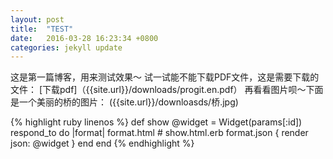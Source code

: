 ```yaml
---
layout: post
title:  "TEST"
date:   2016-03-28 16:23:34 +0800
categories: jekyll update
---
```

这是第一篇博客，用来测试效果～
试一试能不能下载PDF文件，这是需要下载的文件：
[下载pdf]（{{site.url}}/downloads/progit.en.pdf）
再看看图片呗～下面是一个美丽的桥的图片：
({{site.url}}/downloasds/桥.jpg)

{% highlight ruby linenos %}
def show
  @widget = Widget(params[:id])
  respond_to do |format|
    format.html # show.html.erb
    format.json { render json: @widget }
  end
end
{% endhighlight %}

